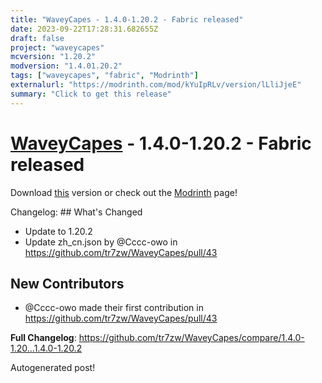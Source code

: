 ```yaml
---
title: "WaveyCapes - 1.4.0-1.20.2 - Fabric released"
date: 2023-09-22T17:28:31.682655Z
draft: false
project: "waveycapes"
mcversion: "1.20.2"
modversion: "1.4.01.20.2"
tags: ["waveycapes", "fabric", "Modrinth"]
externalurl: "https://modrinth.com/mod/kYuIpRLv/version/lLliJjeE"
summary: "Click to get this release"
---
```

# [WaveyCapes](/project/waveycapes) - 1.4.0-1.20.2 - Fabric released
Download [this](https://modrinth.com/mod/kYuIpRLv/version/lLliJjeE) version or check out the [Modrinth](https://modrinth.com/mod/kYuIpRLv) page!

Changelog: ## What's Changed
* Update to 1.20.2
* Update zh_cn.json by @Cccc-owo in https://github.com/tr7zw/WaveyCapes/pull/43

## New Contributors
* @Cccc-owo made their first contribution in https://github.com/tr7zw/WaveyCapes/pull/43

**Full Changelog**: https://github.com/tr7zw/WaveyCapes/compare/1.4.0-1.20...1.4.0-1.20.2

Autogenerated post!
